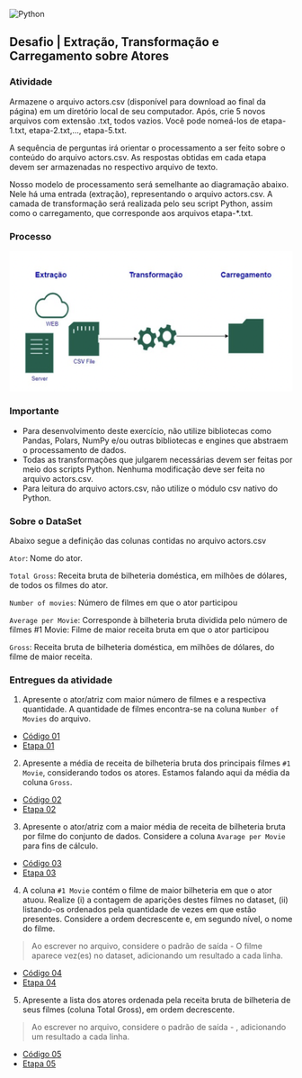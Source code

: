 
![Python](https://img.shields.io/badge/python-3670A0?style=for-the-badge&logo=python&logoColor=ffdd54)

## Desafio | Extração, Transformação e Carregamento sobre Atores

### Atividade

Armazene o arquivo actors.csv (disponível para download ao final da página) em um diretório local de seu computador. Após, crie 5 novos arquivos com extensão .txt, todos vazios. Você pode nomeá-los de etapa-1.txt, etapa-2.txt,..., etapa-5.txt.

A sequência de perguntas irá orientar o processamento a ser feito sobre o conteúdo do arquivo actors.csv. As respostas obtidas em cada etapa devem ser armazenadas no respectivo arquivo de texto.

Nosso modelo de processamento será semelhante ao diagramação abaixo. Nele há uma entrada (extração), representando o arquivo actors.csv. A camada de transformação será realizada pelo seu script Python, assim como o carregamento, que corresponde aos arquivos etapa-*.txt.

### Processo

![processo-etl](/sprint_03/python/img/processo-ETL.png)

### Importante

- Para desenvolvimento deste exercício, não utilize bibliotecas como Pandas, Polars, NumPy e/ou outras bibliotecas e engines que abstraem o processamento de dados.
- Todas as transformações que julgarem necessárias devem ser feitas por meio dos scripts Python. Nenhuma modificação deve ser feita no arquivo actors.csv.
- Para leitura do arquivo actors.csv, não utilize o módulo csv nativo do Python.


### Sobre o DataSet

Abaixo segue a definição das colunas contidas no arquivo actors.csv

`Ator`: Nome do ator.

`Total Gross`:  Receita bruta de bilheteria doméstica, em milhões de dólares, de todos os filmes do ator.

`Number of movies`: Número de filmes em que o ator participou

`Average per Movie`: Corresponde à bilheteria bruta dividida pelo número de filmes
#1 Movie: Filme de maior receita bruta em que o ator participou

`Gross`: Receita bruta de bilheteria doméstica, em milhões de dólares, do filme de maior receita.

### Entregues da atividade

1. Apresente o ator/atriz com maior número de filmes e a respectiva quantidade. A quantidade de filmes encontra-se na coluna `Number of Movies` do arquivo.

- [Código 01](./parte-4-ETL/desafio-01.py)
- [Etapa 01](./parte-4-ETL/etapa-1.txt)

2. Apresente a média de receita de bilheteria bruta dos principais filmes `#1 Movie`, considerando todos os atores. Estamos falando aqui da média da coluna `Gross`.

- [Código 02]()
- [Etapa 02](./parte-4-ETL/etapa-2.txt)

3. Apresente o ator/atriz com a maior média de receita de bilheteria bruta por filme do conjunto de dados. Considere a coluna `Avarage per Movie` para fins de cálculo.

- [Código 03]()
- [Etapa 03](./parte-4-ETL/etapa-3.txt)

4. A coluna `#1 Movie` contém o filme de maior bilheteria em que o ator atuou. Realize (i) a contagem de aparições destes filmes no dataset, (ii) listando-os ordenados pela quantidade de vezes em que estão presentes. Considere a ordem decrescente e, em segundo nível, o nome do  filme.

> Ao escrever no arquivo, considere o padrão de saída <sequencia> - O filme <nome filme> aparece <quantidade> vez(es) no dataset, adicionando um resultado a cada linha.

- [Código 04]()
- [Etapa 04](./parte-4-ETL/etapa-4.txt)

5. Apresente a lista dos atores ordenada pela receita bruta de bilheteria de seus filmes (coluna Total Gross), em ordem decrescente.

> Ao escrever no arquivo, considere o padrão de saída <nome do ator> -  <receita total bruta>, adicionando um resultado a cada linha.
   
- [Código 05]()
- [Etapa 05](./parte-4-ETL/etapa-5.txt)
